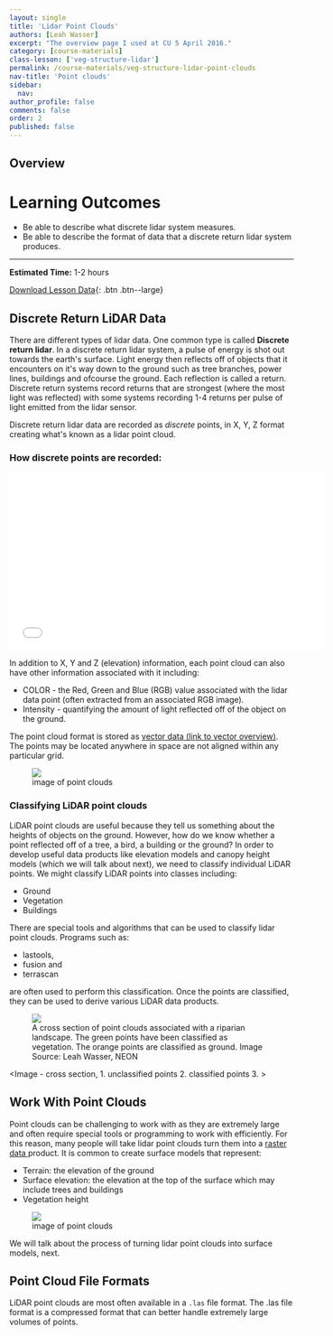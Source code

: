 ```yaml
---
layout: single
title: 'Lidar Point Clouds'
authors: [Leah Wasser]
excerpt: "The overview page I used at CU 5 April 2016."
category: [course-materials]
class-lesson: ['veg-structure-lidar']
permalink: /course-materials/veg-structure-lidar-point-clouds
nav-title: 'Point clouds'
sidebar:
  nav:
author_profile: false
comments: false
order: 2
published: false
---
```


## Overview

<div class='notice--success' markdown="1">

# Learning Outcomes

* Be able to describe what discrete lidar system measures.
* Be able to describe the format of data that a discrete return lidar system produces.

****

**Estimated Time:** 1-2 hours

[Download Lesson Data](#){: .btn .btn--large}
</div>

## Discrete Return LiDAR Data
There are different types of lidar data. One common type is called **Discrete
return lidar**. In a discrete return lidar system, a pulse of energy is shot out
towards the earth's surface. Light energy then reflects off of objects that it
encounters on it's way down to the ground such as tree branches, power lines,
buildings and ofcourse the ground. Each reflection is called a return. Discrete
return systems record returns that are strongest (where the most light was reflected)
with some systems recording 1-4 returns per pulse of light emitted from the lidar
sensor.

Discrete return lidar data are recorded as *discrete* points, in X, Y, Z format creating what's known as a lidar point cloud.

### How discrete points are recorded:

<iframe width="560" height="315" src="//www.youtube.com/embed/uSESVm59uDQ?rel=0" frameborder="0" allowfullscreen></iframe>

In addition to
X, Y and Z (elevation) information, each point cloud can also have other information
associated with it including:

* COLOR - the Red, Green and Blue (RGB) value associated with the lidar data point (often extracted from an associated RGB image).
* Intensity - quantifying the amount of light reflected off of the object on the ground.

The point cloud format is stored as <a href="#" target="_blank">vector data (link to vector
 overview)</a>. The points may be located anywhere in space are not aligned
 within any particular grid.


<figure class='half'>
<a href="{{ site.url }}{{ site.baseurl }}#"><img src="{{ site.url }}{{ site.baseurl }}#"></a>
<figcaption>image of point clouds </figcaption>
</figure>


### Classifying LiDAR point clouds

LiDAR point clouds are useful because they tell us something about the heights of objects on the ground. However, how do we know whether a point reflected off of a tree, a bird, a building or the ground? In order to develop useful data products like elevation models and canopy height models (which we will talk about next), we need to classify individual LiDAR points. We might classify LiDAR points into classes including:

- Ground
- Vegetation
- Buildings

There are special tools and algorithms that can be used to classify lidar point clouds.
Programs such as:

* lastools,
* fusion and
* terrascan

are often used to perform this classification. Once the points are classified, they can be used to derive various
LiDAR data products.

<figure>
<a href="{{ site.url }}{{ site.baseurl }}/images/course-materials/lidar/Treeline_ScannedPoints.png"><img src="{{ site.url }}{{ site.baseurl }}/images/course-materials/lidar/Treeline_ScannedPoints.png"></a>
<figcaption>A cross section of point clouds associated with a riparian landscape.
The green points have been classified as vegetation. The orange points are classified
as ground. Image Source: Leah Wasser, NEON </figcaption>
</figure>

<Image - cross section, 1. unclassified points 2. classified points 3. >

## Work With Point Clouds
Point clouds can be challenging to work with as they are extremely large and often
require special tools or programming to work with efficiently. For this reason,
many people will take lidar point clouds turn them into a <a href="#">raster data </a>
product. It is common to create surface models that represent:

* Terrain: the elevation of the ground
* Surface elevation: the elevation at the top of the surface which may include trees and buildings
* Vegetation height

<figure class='half'>
<a href="{{ site.url }}{{ site.baseurl }}/images/course-materials/lidar/lidar-chm-dsm-dtm.png"><img src="{{ site.url }}{{ site.baseurl }}/images/course-materials/lidar/
lidar-chm-dsm-dtm.png"></a>
<figcaption>image of point clouds </figcaption>
</figure>

We will talk about the process of turning lidar point clouds into surface models, next.

## Point Cloud File Formats

LiDAR point clouds are most often available in a `.las` file format. The .las
file format is a compressed format that can better handle extremely large volumes
of points.
